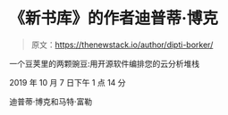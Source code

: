 # 《新书库》的作者迪普蒂·博克

> 原文：<https://thenewstack.io/author/dipti-borker/>

一个豆荚里的两颗豌豆:用开源软件编排您的云分析堆栈

2019 年 10 月 7 日下午 1 点 14 分

迪普蒂·博克和马特·富勒
